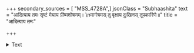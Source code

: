 +++
secondary_sources = [ "MSS_4728A",]
jsonClass = "Subhaashita"
text = "आदित्याय तमः सृष्टं मेघाय ग्रीष्मशोषणम्।  \nमार्गश्रमस् तु वृक्षाय दुःखिनस् तूपकारिणे॥"
title = "आदित्याय तमः"

+++

<details><summary>Text</summary>

आदित्याय तमः सृष्टं मेघाय ग्रीष्मशोषणम्।  
मार्गश्रमस् तु वृक्षाय दुःखिनस् तूपकारिणे॥
</details>
